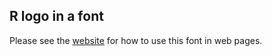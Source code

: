 
## R logo in a font

Please see the [website](http://gaborcsardi.github.io/r-font) for
how to use this font in web pages.
